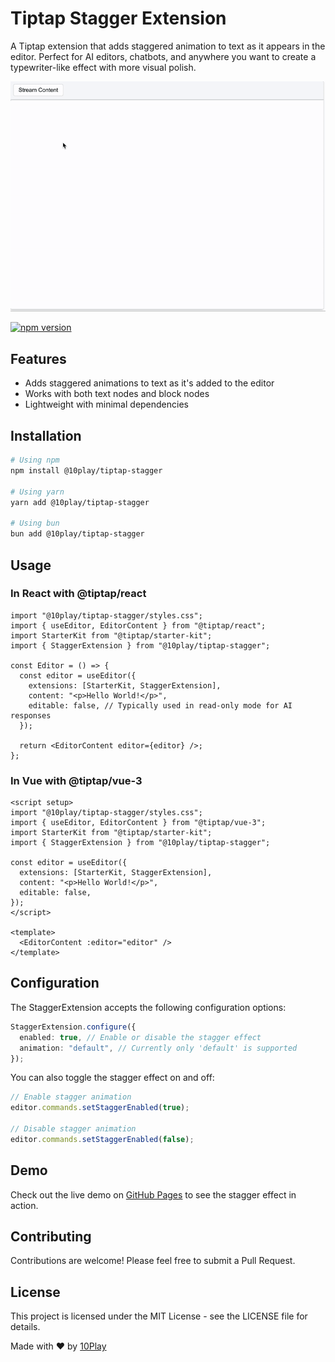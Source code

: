 # Tiptap Stagger Extension

A Tiptap extension that adds staggered animation to text as it appears in the editor. Perfect for AI editors, chatbots, and anywhere you want to create a typewriter-like effect with more visual polish.

![Tiptap Stagger Demo](./example/assets/demo.gif)

[![npm version](https://badge.fury.io/js/@10play%2Ftiptap-stagger.svg?icon=si%3Anpm)](https://badge.fury.io/js/@10play%2Ftiptap-stagger)

## Features

- Adds staggered animations to text as it's added to the editor
- Works with both text nodes and block nodes
- Lightweight with minimal dependencies

## Installation

```bash
# Using npm
npm install @10play/tiptap-stagger

# Using yarn
yarn add @10play/tiptap-stagger

# Using bun
bun add @10play/tiptap-stagger
```

## Usage

### In React with @tiptap/react

```tsx
import "@10play/tiptap-stagger/styles.css";
import { useEditor, EditorContent } from "@tiptap/react";
import StarterKit from "@tiptap/starter-kit";
import { StaggerExtension } from "@10play/tiptap-stagger";

const Editor = () => {
  const editor = useEditor({
    extensions: [StarterKit, StaggerExtension],
    content: "<p>Hello World!</p>",
    editable: false, // Typically used in read-only mode for AI responses
  });

  return <EditorContent editor={editor} />;
};
```

### In Vue with @tiptap/vue-3

```vue
<script setup>
import "@10play/tiptap-stagger/styles.css";
import { useEditor, EditorContent } from "@tiptap/vue-3";
import StarterKit from "@tiptap/starter-kit";
import { StaggerExtension } from "@10play/tiptap-stagger";

const editor = useEditor({
  extensions: [StarterKit, StaggerExtension],
  content: "<p>Hello World!</p>",
  editable: false,
});
</script>

<template>
  <EditorContent :editor="editor" />
</template>
```

## Configuration

The StaggerExtension accepts the following configuration options:

```typescript
StaggerExtension.configure({
  enabled: true, // Enable or disable the stagger effect
  animation: "default", // Currently only 'default' is supported
});
```

You can also toggle the stagger effect on and off:

```typescript
// Enable stagger animation
editor.commands.setStaggerEnabled(true);

// Disable stagger animation
editor.commands.setStaggerEnabled(false);
```

## Demo

Check out the live demo on [GitHub Pages](https://10play.github.io/tiptap-stagger/) to see the stagger effect in action.

## Contributing

Contributions are welcome! Please feel free to submit a Pull Request.

## License

This project is licensed under the MIT License - see the LICENSE file for details.

Made with ❤️ by [10Play](https://www.10play.dev)

